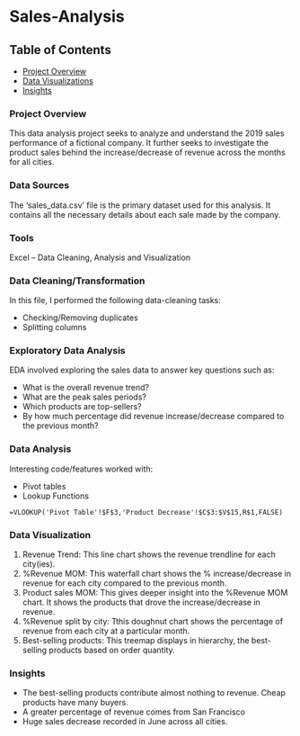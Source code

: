 # Sales-Analysis

## Table of Contents
- [Project Overview](project-overview)
- [Data Visualizations](data-visualizations)
- [Insights](insights)
  
### Project Overview
This data analysis project seeks to analyze and understand the 2019 sales performance of a fictional company. It further seeks to investigate the product sales behind the increase/decrease of revenue across the months for all cities.

### Data Sources
The ‘sales_data.csv’ file is the primary dataset used for this analysis. It contains all the necessary details about each sale made by the company.

### Tools
Excel – Data Cleaning, Analysis and Visualization

### Data Cleaning/Transformation
In this file, I performed the following data-cleaning tasks:
-	Checking/Removing duplicates
-	Splitting columns
  
### Exploratory Data Analysis
EDA involved exploring the sales data to answer key questions such as:
-	What is the overall revenue trend?
-	What are the peak sales periods?
-	Which products are top-sellers?
-	By how much percentage did revenue increase/decrease compared to the previous month?
  
### Data Analysis
Interesting code/features worked with:
-	Pivot tables
-	Lookup Functions
  
```excel
=VLOOKUP('Pivot Table'!$F$3,'Product Decrease'!$C$3:$V$15,R$1,FALSE)
```

### Data Visualization
1. Revenue Trend: This line chart shows the revenue trendline for each city(ies).
2. %Revenue MOM: This waterfall chart shows the % increase/decrease in revenue for each city compared to the previous month.
3. Product sales MOM: This gives deeper insight into the %Revenue MOM chart. It shows the products that drove the increase/decrease in revenue.
4. %Revenue split by city: Tthis doughnut chart shows the percentage of revenue from each city at a particular month.
5. Best-selling products: This treemap displays in hierarchy, the best-selling products based on order quantity.

### Insights
-	The best-selling products contribute almost nothing to revenue. Cheap products have many buyers.
-	A greater percentage of revenue comes from San Francisco
-	Huge sales decrease recorded in June across all cities.
